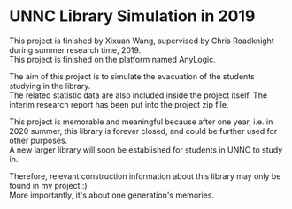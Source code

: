 # UNNC Library Simulation in 2019  

This project is finished by Xixuan Wang, supervised by Chris Roadknight during summer research time, 2019.  
This project is finished on the platform named AnyLogic.  
  
The aim of this project is to simulate the evacuation of the students studying in the library.  
The related statistic data are also included inside the project itself.
The interim research report has been put into the project zip file.  
  
This project is memorable and meaningful because after one year, i.e. in 2020 summer, this library is forever closed, 
and could be further used for other purposes.  
A new larger library will soon be established for students in UNNC to study in.  
  
Therefore, relevant construction information about this library may only be found in my project :)  
More importantly, it's about one generation's memories.  
  
  
  
